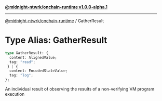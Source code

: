 [**@midnight-ntwrk/onchain-runtime v1.0.0-alpha.1**](../README.md)

***

[@midnight-ntwrk/onchain-runtime](../globals.md) / GatherResult

# Type Alias: GatherResult

```ts
type GatherResult: {
  content: AlignedValue;
  tag: "read";
 } | {
  content: EncodedStateValue;
  tag: "log";
};
```

An individual result of observing the results of a non-verifying VM program
execution
